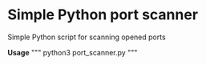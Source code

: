 # Simple Python port scanner

Simple Python script for scanning opened ports

**Usage** 
"""
python3 port_scanner.py <target ip>
"""
